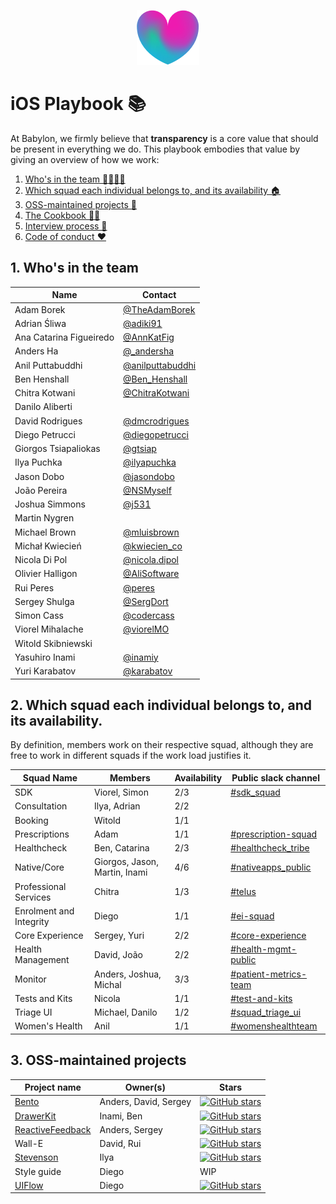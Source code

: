 <p align="center">
<img src="logo.png">
</p>


iOS Playbook 📚
==================================

At Babylon, we firmly believe that **transparency** is a core value that should be present in everything we do. This playbook embodies that value by giving an overview of how we work:

1. [Who's in the team 👨‍👩‍👧‍👦](#1-whos-in-the-team)
2. [Which squad each individual belongs to, and its availability 🏠](#2-which-squad-each-individual-belongs-to-and-its-availability)
3. [OSS-maintained projects 🚀](#3-oss-maintained-projects)
4. [The Cookbook 👩‍🍳](/Cookbook/README.md)
5. [Interview process 📝](/Interview/README.md)
6. [Code of conduct ❤️](/Etiquette/README.md)

## 1. Who's in the team

| Name                    | Contact                                                       |
|-------------------------|---------------------------------------------------------------|
| Adam Borek              | [@TheAdamBorek](https://twitter.com/TheAdamBorek)             |
| Adrian Śliwa            | [@adiki91](https://twitter.com/adiki91)                       |
| Ana Catarina Figueiredo | [@AnnKatFig](https://twitter.com/AnnKatFig)                   |
| Anders Ha               | [@_andersha](https://twitter.com/_andersha)                   |
| Anil Puttabuddhi        | [@anilputtabuddhi](https://github.com/anilputtabuddhi)        |
| Ben Henshall            | [@Ben_Henshall](https://twitter.com/ben_henshall?lang=en)     |
| Chitra Kotwani          | [@ChitraKotwani](https://twitter.com/chitrakotwani)           |
| Danilo Aliberti         |                                                               |
| David Rodrigues         | [@dmcrodrigues](https://twitter.com/dmcrodrigues)             |
| Diego Petrucci          | [@diegopetrucci](https://twitter.com/diegopetrucci)           |
| Giorgos Tsiapaliokas    | [@gtsiap](https://github.com/gtsiap)                          |
| Ilya Puchka             | [@ilyapuchka](https://twitter.com/ilyapuchka)                 |
| Jason Dobo              | [@jasondobo](https://github.com/jasondobo)                    |
| João Pereira            | [@NSMyself](https://twitter.com/nsmyself)                     |
| Joshua Simmons          | [@j531](https://github.com/j531)                              |
| Martin Nygren           |                                                               |
| Michael Brown           | [@mluisbrown](https://twitter.com/mluisbrown)                 |
| Michał Kwiecień         | [@kwiecien_co](https://twitter.com/kwiecien_co)               |
| Nicola Di Pol           | [@nicola.dipol](https://github.com/horothesun)                |
| Olivier Halligon        | [@AliSoftware](https://twitter.com/aligatr)                   |
| Rui Peres               | [@peres](https://twitter.com/peres)                           |
| Sergey Shulga           | [@SergDort](https://twitter.com/SergDort)                     |
| Simon Cass              | [@codercass](https://twitter.com/codercass)                   |
| Viorel Mihalache        | [@viorelMO](https://twitter.com/viorelMO)                     |
| Witold Skibniewski      |                                                               |
| Yasuhiro Inami          | [@inamiy](https://twitter.com/inamiy)                         |
| Yuri Karabatov          | [@karabatov](https://twitter.com/karabatov)                   |


## 2. Which squad each individual belongs to, and its availability.

By definition, members work on their respective squad, although they are free to work in different squads if the work load justifies it.


| Squad Name                    | Members                          | Availability | Public slack channel |
|-------------------------------|----------------------------------| ------------ | -------------------- |
| SDK                           | Viorel, Simon                    |    2/3       | [#sdk_squad](https://babylonhealth.slack.com/archives/CC5JNDGJJ) |
| Consultation                  | Ilya, Adrian                     |    2/2       | |
| Booking                       | Witold                           |    1/1       |  |
| Prescriptions                 | Adam                             |    1/1       | [#prescription-squad](https://babylonhealth.slack.com/archives/C88TCM9JB) |
| Healthcheck                   | Ben, Catarina                    |    2/3       | [#healthcheck_tribe](https://babylonhealth.slack.com/archives/C7995CX3R) |
| Native/Core                   | Giorgos, Jason, Martin, Inami    |    4/6       | [#nativeapps_public](https://babylonhealth.slack.com/archives/CE5P8LRNH) |
| Professional Services         | Chitra             |    1/3      | [#telus](https://babylonhealth.slack.com/archives/CAJ7YQZ5Z) |
| Enrolment and Integrity       | Diego                            |    1/1       | [#ei-squad](https://babylonhealth.slack.com/archives/CGR4D5NKX) |
| Core Experience               | Sergey, Yuri                     |    2/2       | [#core-experience](https://babylonhealth.slack.com/archives/CCSE8JLK0) |
| Health Management             | David, João                      |    2/2       | [#health-mgmt-public](https://babylonhealth.slack.com/archives/CCNHJUXLH) |
| Monitor                       | Anders, Joshua, Michal           |    3/3       | [#patient-metrics-team](https://babylonhealth.slack.com/archives/CE37S5W9Z) |
| Tests and Kits                | Nicola                           |    1/1       | [#test-and-kits](https://babylonhealth.slack.com/messages/CGCDJA8CD) |
| Triage UI                     | Michael, Danilo    |    1/2       | [#squad_triage_ui](https://babylonhealth.slack.com/archives/CE6H6SLRX) |
| Women's Health                | Anil                             |    1/1       | [#womenshealthteam](https://babylonhealth.slack.com/archives/CFX73S4P5) |


## 3. OSS-maintained projects

| Project name                  | Owner(s)                 | Stars        |
|-------------------------------|--------------------------| ------------ |
| [Bento](https://github.com/Babylonpartners/Bento)                         | Anders, David, Sergey    | [![GitHub stars](https://img.shields.io/github/stars/BabylonPartners/Bento.svg?style=social&label=Star&maxAge=2592000)](https://GitHub.com/BabylonPartners/Bento/stargazers/) |
| [DrawerKit](https://github.com/Babylonpartners/DrawerKit)                     | Inami, Ben               |    [![GitHub stars](https://img.shields.io/github/stars/BabylonPartners/DrawerKit.svg?style=social&label=Star&maxAge=2592000)](https://GitHub.com/BabylonPartners/DrawerKit/stargazers/) |
| [ReactiveFeedback](https://github.com/Babylonpartners/ReactiveFeedback)              | Anders, Sergey           |    [![GitHub stars](https://img.shields.io/github/stars/BabylonPartners/ReactiveFeedback.svg?style=social&label=Star&maxAge=2592000)](https://GitHub.com/BabylonPartners/ReactiveFeedback/stargazers/) |
| Wall-E                        | David, Rui               |    [![GitHub stars](https://img.shields.io/github/stars/BabylonPartners/Wall-E.svg?style=social&label=Star&maxAge=2592000)](https://GitHub.com/BabylonPartners/Wall-E/stargazers/)    |
| [Stevenson](https://github.com/Babylonpartners/Stevenson)                     | Ilya                     |    [![GitHub stars](https://img.shields.io/github/stars/BabylonPartners/Stevenson.svg?style=social&label=Star&maxAge=2592000)](https://GitHub.com/BabylonPartners/Stevenson/stargazers/) |
| Style guide                   | Diego                    |    WIP       |
| [UIFlow](https://github.com/Babylonpartners/UIFlow)                        | Diego                    |    [![GitHub stars](https://img.shields.io/github/stars/BabylonPartners/UIFlow.svg?style=social&label=Star&maxAge=2592000)](https://GitHub.com/BabylonPartners/UIFlow/stargazers/)       |
